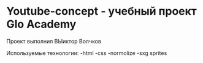 # Youtube-concept - учебный проект Glo Academy
Проект выполнил ВЫиктор Волчков

Используемые технологии:
-html
-css
-normolize
-sxg sprites
